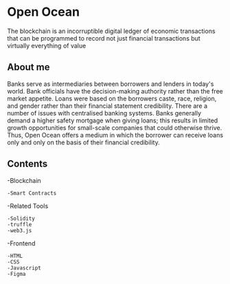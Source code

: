 # Open Ocean

The blockchain is an incorruptible digital ledger of economic transactions that can be programmed to record not just financial transactions but virtually everything of value 

## About me

Banks serve as intermediaries between borrowers and lenders in today's world. Bank officials have the decision-making authority rather than the free market appetite. Loans were based on the borrowers caste, race, religion, and gender rather than their financial statement credibility.
There are a number of issues with centralised banking systems. Banks generally demand a higher safety mortgage when giving loans; this results in limited growth opportunities for small-scale companies that could otherwise thrive. Thus, Open Ocean offers a medium in which the borrower can receive loans only and only on the basis of their financial credibility.


## Contents

-Blockchain
    
    -Smart Contracts
  
  -Related Tools
    
    -Solidity
    -truffle
    -web3.js

-Frontend
    
    -HTML
    -CSS
    -Javascript
    -Figma



